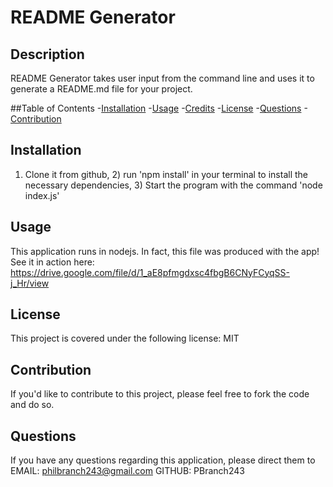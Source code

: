 # README Generator 


## Description

README Generator takes user input from the command line and uses it to generate a README.md file for your project.

##Table of Contents
-[Installation](#installation)
-[Usage](#usage)
-[Credits](#credits)
-[License](#license)
-[Questions](#questions)
-[Contribution](#contribution)

## Installation

1) Clone it from github, 2) run 'npm install' in your terminal to install the necessary dependencies, 3) Start the program  with the command 'node index.js'

## Usage

This application runs in nodejs.  In fact, this file was produced with the app!
See it in action here: https://drive.google.com/file/d/1_aE8pfmgdxsc4fbgB6CNyFCyqSS-j_Hr/view

## License

This project is covered under the following license:  MIT

## Contribution

If you'd like to contribute to this project, please feel free to fork the code and do so.

## Questions

If you have any questions regarding this application, please direct them to
EMAIL:  philbranch243@gmail.com
GITHUB:  PBranch243
